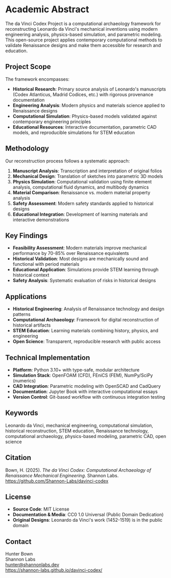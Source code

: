 # Academic Abstract

The da Vinci Codex Project is a computational archaeology framework for reconstructing Leonardo da Vinci's mechanical inventions using modern engineering analysis, physics-based simulation, and parametric modeling. This open-source project applies contemporary computational methods to validate Renaissance designs and make them accessible for research and education.

## Project Scope

The framework encompasses:

- **Historical Research**: Primary source analysis of Leonardo's manuscripts (Codex Atlanticus, Madrid Codices, etc.) with rigorous provenance documentation
- **Engineering Analysis**: Modern physics and materials science applied to Renaissance designs
- **Computational Simulation**: Physics-based models validated against contemporary engineering principles
- **Educational Resources**: Interactive documentation, parametric CAD models, and reproducible simulations for STEM education

## Methodology

Our reconstruction process follows a systematic approach:

1. **Manuscript Analysis**: Transcription and interpretation of original folios
2. **Mechanical Design**: Translation of sketches into parametric 3D models
3. **Physics Simulation**: Computational validation using finite element analysis, computational fluid dynamics, and multibody dynamics
4. **Material Comparison**: Renaissance vs. modern material property analysis
5. **Safety Assessment**: Modern safety standards applied to historical designs
6. **Educational Integration**: Development of learning materials and interactive demonstrations

## Key Findings

- **Feasibility Assessment**: Modern materials improve mechanical performance by 70-85% over Renaissance equivalents
- **Historical Validation**: Most designs are mechanically sound and functional with period materials
- **Educational Application**: Simulations provide STEM learning through historical context
- **Safety Analysis**: Systematic evaluation of risks in historical designs

## Applications

- **Historical Engineering**: Analysis of Renaissance technology and design patterns
- **Computational Archaeology**: Framework for digital reconstruction of historical artifacts
- **STEM Education**: Learning materials combining history, physics, and engineering
- **Open Science**: Transparent, reproducible research with public access

## Technical Implementation

- **Platform**: Python 3.10+ with type-safe, modular architecture
- **Simulation Stack**: OpenFOAM (CFD), FEniCS (FEM), NumPy/SciPy (numerics)
- **CAD Integration**: Parametric modeling with OpenSCAD and CadQuery
- **Documentation**: Jupyter Book with interactive computational essays
- **Version Control**: Git-based workflow with continuous integration testing

## Keywords

Leonardo da Vinci, mechanical engineering, computational simulation, historical reconstruction, STEM education, Renaissance technology, computational archaeology, physics-based modeling, parametric CAD, open science

## Citation

Bown, H. (2025). *The da Vinci Codex: Computational Archaeology of Renaissance Mechanical Engineering*. Shannon Labs. https://github.com/Shannon-Labs/davinci-codex

## License

- **Source Code**: MIT License
- **Documentation & Media**: CC0 1.0 Universal (Public Domain Dedication)
- **Original Designs**: Leonardo da Vinci's work (1452-1519) is in the public domain

## Contact

Hunter Bown  
Shannon Labs  
hunter@shannonlabs.dev  
https://shannon-labs.github.io/davinci-codex/


